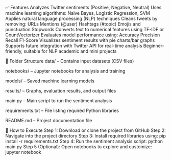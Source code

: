 ✅ Features
Analyzes Twitter sentiments (Positive, Negative, Neutral)
Uses machine learning algorithms: Naive Bayes, Logistic Regression, SVM
Applies natural language processing (NLP) techniques
Cleans tweets by removing:
URLs
Mentions (@user)
Hashtags (#topic)
Emojis and punctuation
Stopwords
Converts text to numerical features using TF-IDF or CountVectorizer
Evaluates model performance using:
Accuracy
Precision
Recall
F1-Score
Visualizes sentiment results with pie charts/bar graphs
Supports future integration with Twitter API for real-time analysis
Beginner-friendly, suitable for NLP academic and mini projects

📁 Folder Structure
data/ – Contains input datasets (CSV files)

notebooks/ – Jupyter notebooks for analysis and training

models/ – Saved machine learning models

results/ – Graphs, evaluation results, and output files

main.py – Main script to run the sentiment analysis

requirements.txt – File listing required Python libraries

README.md – Project documentation file

🚀 How to Execute
Step 1: Download or clone the project from GitHub
Step 2: Navigate into the project directory
Step 3: Install required libraries using:
pip install -r requirements.txt
Step 4: Run the sentiment analysis script:
python main.py
Step 5 (Optional): Open notebooks to explore and customize:
jupyter notebook
